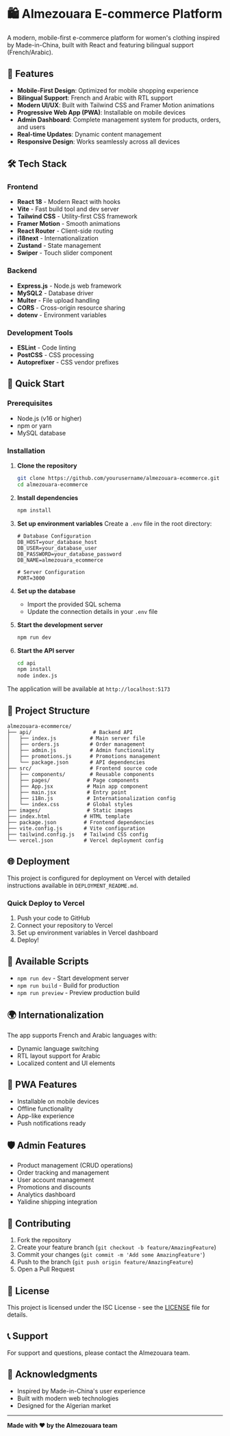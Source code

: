 # 🛍️ Almezouara E-commerce Platform

A modern, mobile-first e-commerce platform for women's clothing inspired by Made-in-China, built with React and featuring bilingual support (French/Arabic).

## 🌟 Features

- **Mobile-First Design**: Optimized for mobile shopping experience
- **Bilingual Support**: French and Arabic with RTL support
- **Modern UI/UX**: Built with Tailwind CSS and Framer Motion animations
- **Progressive Web App (PWA)**: Installable on mobile devices
- **Admin Dashboard**: Complete management system for products, orders, and users
- **Real-time Updates**: Dynamic content management
- **Responsive Design**: Works seamlessly across all devices

## 🛠️ Tech Stack

### Frontend
- **React 18** - Modern React with hooks
- **Vite** - Fast build tool and dev server
- **Tailwind CSS** - Utility-first CSS framework
- **Framer Motion** - Smooth animations
- **React Router** - Client-side routing
- **i18next** - Internationalization
- **Zustand** - State management
- **Swiper** - Touch slider component

### Backend
- **Express.js** - Node.js web framework
- **MySQL2** - Database driver
- **Multer** - File upload handling
- **CORS** - Cross-origin resource sharing
- **dotenv** - Environment variables

### Development Tools
- **ESLint** - Code linting
- **PostCSS** - CSS processing
- **Autoprefixer** - CSS vendor prefixes

## 🚀 Quick Start

### Prerequisites
- Node.js (v16 or higher)
- npm or yarn
- MySQL database

### Installation

1. **Clone the repository**
   ```bash
   git clone https://github.com/yourusername/almezouara-ecommerce.git
   cd almezouara-ecommerce
   ```

2. **Install dependencies**
   ```bash
   npm install
   ```

3. **Set up environment variables**
   Create a `.env` file in the root directory:
   ```env
   # Database Configuration
   DB_HOST=your_database_host
   DB_USER=your_database_user
   DB_PASSWORD=your_database_password
   DB_NAME=almezouara_ecommerce
   
   # Server Configuration
   PORT=3000
   ```

4. **Set up the database**
   - Import the provided SQL schema
   - Update the connection details in your `.env` file

5. **Start the development server**
   ```bash
   npm run dev
   ```

6. **Start the API server**
   ```bash
   cd api
   npm install
   node index.js
   ```

The application will be available at `http://localhost:5173`

## 📁 Project Structure

```
almezouara-ecommerce/
├── api/                    # Backend API
│   ├── index.js           # Main server file
│   ├── orders.js          # Order management
│   ├── admin.js           # Admin functionality
│   ├── promotions.js      # Promotions management
│   └── package.json       # API dependencies
├── src/                   # Frontend source code
│   ├── components/        # Reusable components
│   ├── pages/            # Page components
│   ├── App.jsx           # Main app component
│   ├── main.jsx          # Entry point
│   ├── i18n.js           # Internationalization config
│   └── index.css         # Global styles
├── images/               # Static images
├── index.html           # HTML template
├── package.json         # Frontend dependencies
├── vite.config.js       # Vite configuration
├── tailwind.config.js   # Tailwind CSS config
└── vercel.json          # Vercel deployment config
```

## 🌐 Deployment

This project is configured for deployment on Vercel with detailed instructions available in `DEPLOYMENT_README.md`.

### Quick Deploy to Vercel

1. Push your code to GitHub
2. Connect your repository to Vercel
3. Set up environment variables in Vercel dashboard
4. Deploy!

## 🔧 Available Scripts

- `npm run dev` - Start development server
- `npm run build` - Build for production
- `npm run preview` - Preview production build

## 🌍 Internationalization

The app supports French and Arabic languages with:
- Dynamic language switching
- RTL layout support for Arabic
- Localized content and UI elements

## 📱 PWA Features

- Installable on mobile devices
- Offline functionality
- App-like experience
- Push notifications ready

## 🛡️ Admin Features

- Product management (CRUD operations)
- Order tracking and management
- User account management
- Promotions and discounts
- Analytics dashboard
- Yalidine shipping integration

## 🤝 Contributing

1. Fork the repository
2. Create your feature branch (`git checkout -b feature/AmazingFeature`)
3. Commit your changes (`git commit -m 'Add some AmazingFeature'`)
4. Push to the branch (`git push origin feature/AmazingFeature`)
5. Open a Pull Request

## 📄 License

This project is licensed under the ISC License - see the [LICENSE](LICENSE) file for details.

## 📞 Support

For support and questions, please contact the Almezouara team.

## 🙏 Acknowledgments

- Inspired by Made-in-China's user experience
- Built with modern web technologies
- Designed for the Algerian market

---

**Made with ❤️ by the Almezouara team**
